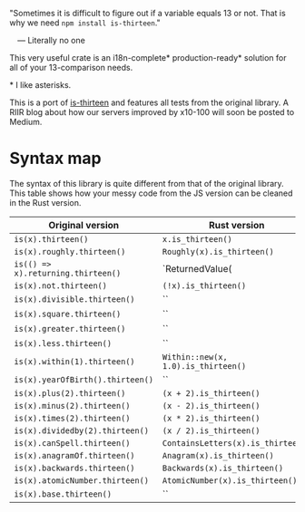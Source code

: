 "Sometimes it is difficult to figure out if a variable equals 13 or not. That is why we need `npm install is-thirteen`."

&emsp;— Literally no one

This very useful crate is an i18n-complete* production-ready* solution for all of your 13-comparison needs.

\* I like asterisks.

This is a port of [is-thirteen](https://github.com/jezen/is-thirteen) and features all tests from the original library. A RIIR blog about how our servers improved by x10-100 will soon be posted to Medium.

# Syntax map

The syntax of this library is quite different from that of the original library. This table shows how your messy code from the JS version can be cleaned in the Rust version.

| Original version | Rust version |
|-|-|
| `is(x).thirteen()` | `x.is_thirteen()` |
| `is(x).roughly.thirteen()` | `Roughly(x).is_thirteen()` |
| `is(() => x).returning.thirteen()` | `ReturnedValue(|| x).is_thirteen()` |
| `is(x).not.thirteen()` | `(!x).is_thirteen()` |
| `is(x).divisible.thirteen()` | `` |
| `is(x).square.thirteen()` | `` |
| `is(x).greater.thirteen()` | `` |
| `is(x).less.thirteen()` | `` |
| `is(x).within(1).thirteen()` | `Within::new(x, 1.0).is_thirteen()` |
| `is(x).yearOfBirth().thirteen()` | `` |
| `is(x).plus(2).thirteen()` | `(x + 2).is_thirteen()` |
| `is(x).minus(2).thirteen()` | `(x - 2).is_thirteen()` |
| `is(x).times(2).thirteen()` | `(x * 2).is_thirteen()` |
| `is(x).dividedby(2).thirteen()` | `(x / 2).is_thirteen()` |
| `is(x).canSpell.thirteen()` | `ContainsLetters(x).is_thirteen()` |
| `is(x).anagramOf.thirteen()` | `Anagram(x).is_thirteen()` |
| `is(x).backwards.thirteen()` | `Backwards(x).is_thirteen()` |
| `is(x).atomicNumber.thirteen()` | `AtomicNumber(x).is_thirteen()` |
| `is(x).base.thirteen()` | `` |